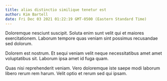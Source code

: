 ```yaml
---
title: alias distinctio similique tenetur est
author: Kim Bartell
date: Fri Dec 03 2021 01:22:19 GMT-0500 (Eastern Standard Time)
---
```

Doloremque nesciunt suscipit. Soluta enim sunt velit qui et maiores exercitationem. Laborum tempore quas veniam sint possimus recusandae sed dolorum.

 Dolorem est nostrum. Et sequi veniam velit neque necessitatibus amet amet voluptatibus sit. Laborum ipsa amet id fuga quam.

 Quas nisi reprehenderit veniam. Vero doloremque iste saepe modi laborum libero rerum rem harum. Velit optio et rerum sed qui ipsam.